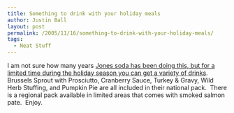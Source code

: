 ```yaml
---
title: Something to drink with your holiday meals
author: Justin Ball
layout: post
permalink: /2005/11/16/something-to-drink-with-your-holiday-meals/
tags:
  - Neat Stuff
---
```


I am not sure how many years [Jones soda has been doing this, but for a
limited time during the holiday season you can get a variety of
drinks][1].  Brussels Sprout with Prosciutto, Cranberry Sauce, Turkey & Gravy, Wild Herb Stuffing,
and Pumpkin Pie are all included in their national pack.  There is
a regional pack available in limited areas that comes with smoked salmon pate.  Enjoy.

 [1]: http://www.jonessoda.com/files_new/turkey05.html